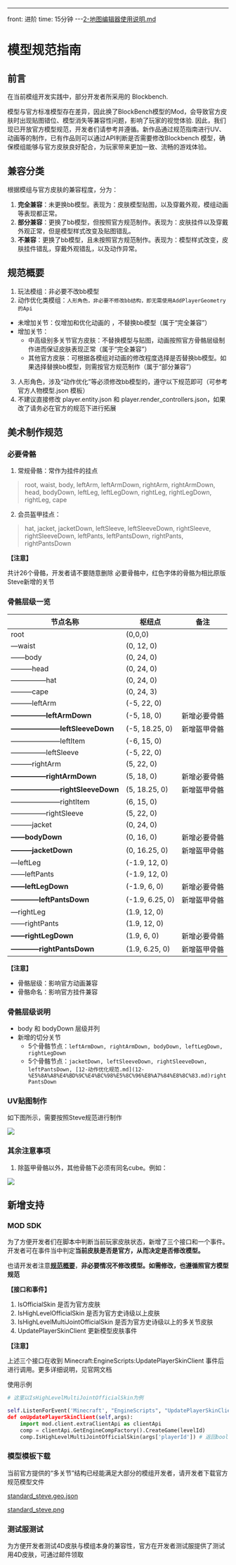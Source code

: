 ---
front: 进阶
time: 15分钟
---[2-地图编辑器使用说明.md](../../14-%E5%9C%B0%E5%9B%BE%E5%88%B6%E4%BD%9C/2-%E5%9C%B0%E5%9B%BE%E7%BC%96%E8%BE%91%E5%99%A8%E4%BD%BF%E7%94%A8%E8%AF%B4%E6%98%8E.md)

# 模型规范指南
## 前言
在当前模组开发实践中，部分开发者所采用的 Blockbench.

模型与官方标准模型存在差异，因此换了BlockBench模型的Mod，会导致官方皮肤时出现贴图错位、模型消失等兼容性问题，影响了玩家的视觉体验.
因此，我们现已开放官方模型规范，开发者们请参考并遵循。新作品通过规范指南进行UV、动画等的制作，已有作品则可以通过API判断是否需要修改Blockbench 
模型，确保模组能够与官方皮肤良好配合，为玩家带来更加一致、流畅的游戏体验。

## 兼容分类

根据模组与官方皮肤的兼容程度，分为：
1. **完全兼容**：未更换bb模型。表现为：皮肤模型贴图，以及穿戴外观，模组动画等表现都正常。
2. **部分兼容**：更换了bb模型，但按照官方规范制作。表现为：皮肤挂件以及穿戴外观正常，但是模型样式改变及贴图错乱。
3. **不兼容**：更换了bb模型，且未按照官方规范制作。表现为：模型样式改变，皮肤挂件错乱，穿戴外观错乱，以及动作异常。

## 规范概要

1. 玩法模组：非必要不改bb模型
2. 动作优化类模组：`人形角色，非必要不修改bb结构，即无需使用AddPlayerGeometry的Api`
* 未增加关节：仅增加和优化动画的 ，不替换bb模型（属于“完全兼容”）
* 增加关节：
  - 中高级别多关节官方皮肤：不替换模型与贴图，动画按照官方骨骼层级制作进而保证皮肤表现正常（属于“完全兼容”）
  - 其他官方皮肤：可根据各模组对动画的修改程度选择是否替换bb模型。如果选择替换bb模型，则需按官方规范制作（属于“部分兼容”）
3. 人形角色，涉及“动作优化”等必须修改bb模型的，遵守以下规范即可（可参考 官方人物模型.json 模板）
4. 不建议直接修改 player.entity.json 和 player.render_controllers.json，如果改了请务必在官方的规范下进行拓展

## 美术制作规范

### 必要骨骼

1. 常规骨骼：常作为挂件的挂点
> root, waist, body, leftArm, leftArmDown, rightArm, rightArmDown, head,  bodyDown, leftLeg, leftLegDown, rightLeg, rightLegDown, rightLeg, cape
2. 会员盔甲挂点：
> hat, jacket, jacketDown, leftSleeve, leftSleeveDown, rightSleeve, rightSleeveDown, leftPants, leftPantsDown, rightPants, rightPantsDown

**【注意】**

共计26个骨骼，开发者请不要随意删除
必要骨骼中，红色字体的骨骼为相比原版Steve新增的关节


### 骨骼层级一览

| 节点名称                      | 枢纽点            | 备注 |
|---------------------------|----------------| --- |
| root                      | (0,0,0)        |     |
| —waist                    | (0, 12, 0)     |     |
| ——body                    | (0, 24, 0)     |     |
| ———head                   | (0, 24, 0)     |     |
| —————hat                  | (0, 24, 0)     |     |
| ———cape                   | (0, 24, 3)     |     |
| ———leftArm                | (-5, 22, 0)    |     |
| **—————leftArmDown**      | (-5, 18, 0)    | 新增必要骨骼 |
| **———————leftSleeveDown** | (-5, 18.25, 0) | 新增盔甲骨骼 |
| ———————leftItem                          |  (-6, 15, 0)             |     |
| —————leftSleeve                          |  (-5, 22, 0)             |     |
| ———rightArm                          |  (5, 22, 0)             |     |
| **—————rightArmDown**                         |   (5, 18, 0)             | 新增必要骨骼    |
| **———————rightSleeveDown**                         |  (5, 18.25, 0)              | 新增盔甲骨骼    |
| ———————rightItem                          |  (6, 15, 0)              |     |
| —————rightSleeve                          |  (5, 22, 0)              |     |
| ———jacket                          |  (0, 24, 0)              |     |
| **——bodyDown**                          |  (0, 16, 0)              | 新增必要骨骼    |
| **———jacketDown**                          |  (0, 16.25, 0)              | 新增盔甲骨骼    |
| —leftLeg                          |  (-1.9, 12, 0)              |     |
| ——leftPants                          |  (-1.9, 12, 0)              |     |
| **——leftLegDown**                          |  (-1.9, 6, 0)              | 新增必要骨骼    |
| **————leftPantsDown**                          |  (-1.9, 6.25, 0)              | 新增盔甲骨骼    |
| —rightLeg                          |  (1.9, 12, 0)              |     |
| ——rightPants                          |  (1.9, 12, 0)              |     |
| **——rightLegDown**                          |  (1.9, 6, 0)              | 新增必要骨骼    |
| **————rightPantsDown**                        |  (1.9, 6.25, 0)              | 新增盔甲骨骼    |

**【注意】**
* 骨骼层级：影响官方动画兼容
* 骨骼命名：影响官方挂件兼容

### 骨骼层级说明
* body 和 bodyDown 层级并列
* 新增的切分关节
  - 5个骨骼节点：`leftArmDown, rightArmDown, bodyDown, leftLegDown, rightLegDown ` 
  - 5个骨骼节点：`jacketDown, leftSleeveDown, rightSleeveDown, leftPantsDown, [12-动作优化规范.md](12-%E5%8A%A8%E4%BD%9C%E4%BC%98%E5%8C%96%E8%A7%84%E8%8C%83.md)rightPantsDown`

### UV贴图制作
如下图所示，需要按照Steve规范进行制作

![](./resources/0_1.png)
### 其余注意事项

1. 除盔甲骨骼以外，其他骨骼下必须有同名cube。例如：

![](./resources/0_2.jpg)

## 新增支持

### MOD SDK

为了方便开发者们在脚本中判断当前玩家皮肤状态，新增了三个接口和一个事件。
开发者可在事件当中判定**当前皮肤是否是官方，从而决定是否修改模型。**

也请开发者注意[**规范概要**](#规范概要)，**非必要情况不修改模型。如需修改，也遵循照官方模型规范**

**【接口和事件】**
1. IsOfficialSkin 是否为官方皮肤
2. IsHighLevelOfficialSkin 是否为官方史诗级以上皮肤
3. IsHighLevelMultiJointOfficialSkin 是否为官方史诗级以上的多关节皮肤
4. UpdatePlayerSkinClient 更新模型皮肤事件

**【注意】**

上述三个接口在收到 Minecraft:EngineScripts:UpdatePlayerSkinClient 事件后进行调用。更多详细说明，见官网文档

使用示例
```python
# 这里以IsHighLevelMultiJointOfficialSkin为例

self.ListenForEvent('Minecraft', "EngineScripts", "UpdatePlayerSkinClient', self, self onUpdatePlayerSkinClient)
def onUpdatePlayerSkinClient(self,args):
    import mod.client.extraClientApi as clientApi
    comp = clientApi.GetEngineCompFactory().CreateGame(levelId)
    comp.IsHighLevelMultiJointOfficialSkin(args['playerId']) # 返回bool：为官方史诗级以上的多关节皮肤
```

### 模型模板下载
当前官方提供的“多关节”结构已经能满足大部分的模组开发者，请开发者下载官方规范模型文件

[standard_steve.geo.json](./resources/standard_steve.geo.json)

[standard_steve.png](./resources/standard_steve.png)



### 测试服测试
为方便开发者测试4D皮肤与模组本身的兼容性，官方在开发者测试服提供了测试用4D皮肤，可通过邮件领取




